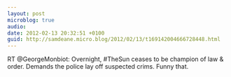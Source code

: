 ```yaml
---
layout: post
microblog: true
audio: 
date: 2012-02-13 20:32:51 +0100
guid: http://samdeane.micro.blog/2012/02/13/t169142004666728448.html
---
```

RT @GeorgeMonbiot: Overnight, #TheSun ceases to be champion of law &amp; order. Demands the police lay off suspected crims. Funny that.
